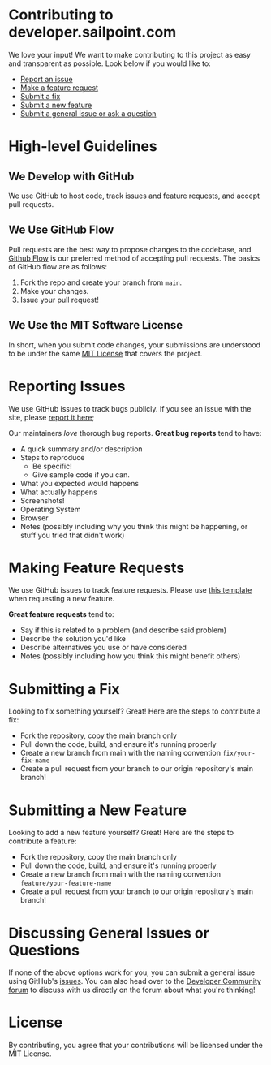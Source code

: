 # Contributing to developer.sailpoint.com

We love your input! We want to make contributing to this project as easy and transparent as possible. Look below if you would like to:

- [Report an issue](#reporting-issues)
- [Make a feature request](#making-feature-requests)
- [Submit a fix](#submitting-a-fix)
- [Submit a new feature](#submitting-a-new-feature)
- [Submit a general issue or ask a question](#discussing-general-issues-or-questions)

# High-level Guidelines

## We Develop with GitHub

We use GitHub to host code, track issues and feature requests, and accept pull requests.

## We Use GitHub Flow

Pull requests are the best way to propose changes to the codebase, and [Github Flow](https://docs.github.com/en/get-started/quickstart/github-flow) is our preferred method of accepting pull requests. The basics of GitHub flow are as follows:

1. Fork the repo and create your branch from `main`.
2. Make your changes.
3. Issue your pull request!

## We Use the MIT Software License

In short, when you submit code changes, your submissions are understood to be under the same [MIT License](http://choosealicense.com/licenses/mit/) that covers the project.

# Reporting Issues

We use GitHub issues to track bugs publicly. If you see an issue with the site, please [report it here](https://github.com/sailpoint-oss/developer.sailpoint.com/issues/new?assignees=&labels=&template=bug-report.md&title=%5BBug%5D+Your+Bug+Report+Here);

Our maintainers _love_ thorough bug reports. **Great bug reports** tend to have:

- A quick summary and/or description
- Steps to reproduce
  - Be specific!
  - Give sample code if you can.
- What you expected would happens
- What actually happens
- Screenshots!
- Operating System
- Browser
- Notes (possibly including why you think this might be happening, or stuff you tried that didn't work)

# Making Feature Requests

We use GitHub issues to track feature requests. Please use [this template](https://github.com/sailpoint-oss/developer.sailpoint.com/issues/new?assignees=&labels=&template=feature-request.md&title=%5BFeature%5D+Your+Feature+Request+Here) when requesting a new feature.

**Great feature requests** tend to:

- Say if this is related to a problem (and describe said problem)
- Describe the solution you'd like
- Describe alternatives you use or have considered
- Notes (possibly including how you think this might benefit others)

# Submitting a Fix

Looking to fix something yourself? Great! Here are the steps to contribute a fix:

- Fork the repository, copy the main branch only
- Pull down the code, build, and ensure it's running properly
- Create a new branch from main with the naming convention `fix/your-fix-name`
- Create a pull request from your branch to our origin repository's main branch!

# Submitting a New Feature

Looking to add a new feature yourself? Great! Here are the steps to contribute a feature:

- Fork the repository, copy the main branch only
- Pull down the code, build, and ensure it's running properly
- Create a new branch from main with the naming convention `feature/your-feature-name`
- Create a pull request from your branch to our origin repository's main branch!

# Discussing General Issues or Questions

If none of the above options work for you, you can submit a general issue using GitHub's [issues](https://github.com/sailpoint-oss/developer.sailpoint.com/issues). You can also head over to the [Developer Community forum](https://developer.sailpoint.com/discuss) to discuss with us directly on the forum about what you're thinking!

# License

By contributing, you agree that your contributions will be licensed under the MIT License.
